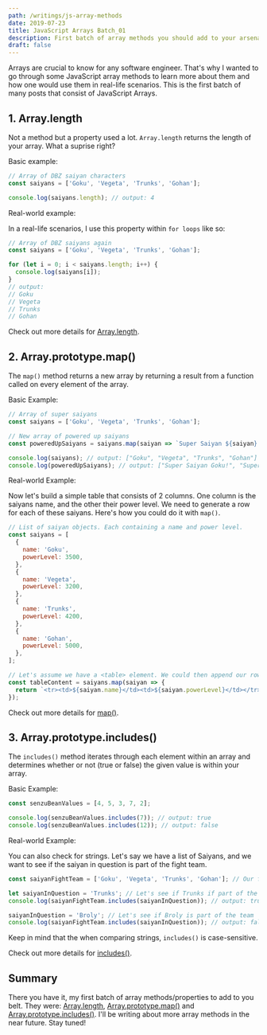 ```yaml
---
path: /writings/js-array-methods
date: 2019-07-23
title: JavaScript Arrays Batch_01
description: First batch of array methods you should add to your arsenal.
draft: false
---
```


Arrays are crucial to know for any software engineer. That's why I wanted to go through some JavaScript array methods to learn more about them and how one would use them in real-life scenarios. This is the first batch of many posts that consist of JavaScript Arrays.

## 1. Array.length

Not a method but a property used a lot. `Array.length` returns the length of your array. What a suprise right?

Basic example:

```javascript
// Array of DBZ saiyan characters
const saiyans = ['Goku', 'Vegeta', 'Trunks', 'Gohan'];

console.log(saiyans.length); // output: 4
```

Real-world example:

In a real-life scenarios, I use this property within `for loops` like so:

```javascript
// Array of DBZ saiyans again
const saiyans = ['Goku', 'Vegeta', 'Trunks', 'Gohan'];

for (let i = 0; i < saiyans.length; i++) {
  console.log(saiyans[i]);
}
// output:
// Goku
// Vegeta
// Trunks
// Gohan
```

Check out more details for [Array.length](https://developer.mozilla.org/en-US/docs/Web/JavaScript/Reference/Global_Objects/Array/length).

## 2. Array.prototype.map()

The `map()` method returns a new array by returning a result from a function called on every element of the array.

Basic Example:

```javascript
// Array of super saiyans
const saiyans = ['Goku', 'Vegeta', 'Trunks', 'Gohan'];

// New array of powered up saiyans
const poweredUpSaiyans = saiyans.map(saiyan => `Super Saiyan ${saiyan}!`);

console.log(saiyans); // output: ["Goku", "Vegeta", "Trunks", "Gohan"]
console.log(poweredUpSaiyans); // output: ["Super Saiyan Goku!", "Super Saiyan Vegeta!", "Super Saiyan Trunks!", "Super Saiyan Gohan!"]
```

Real-world Example:

Now let's build a simple table that consists of 2 columns. One column is the saiyans name, and the other their power level. We need to generate a row for each of these saiyans. Here's how you could do it with `map()`.

```javascript
// List of saiyan objects. Each containing a name and power level.
const saiyans = [
  {
    name: 'Goku',
    powerLevel: 3500,
  },
  {
    name: 'Vegeta',
    powerLevel: 3200,
  },
  {
    name: 'Trunks',
    powerLevel: 4200,
  },
  {
    name: 'Gohan',
    powerLevel: 5000,
  },
];

// Let's assume we have a <table> element. We could then append our rows to it but iterating over tableContent.
const tableContent = saiyans.map(saiyan => {
  return `<tr><td>${saiyan.name}</td><td>${saiyan.powerLevel}</td></tr>`;
});
```

Check out more details for [map()](https://developer.mozilla.org/en-US/docs/Web/JavaScript/Reference/Global_Objects/Array/map).

## 3. Array.prototype.includes()

The `includes()` method iterates through each element within an array and determines whether or not (true or false) the given value is within your array.

Basic Example:

```javascript
const senzuBeanValues = [4, 5, 3, 7, 2];

console.log(senzuBeanValues.includes(7)); // output: true
console.log(senzuBeanValues.includes(12)); // output: false
```

Real-world Example:

You can also check for strings. Let's say we have a list of Saiyans, and we want to see if the saiyan in question is part of the fight team.

```javascript
const saiyanFightTeam = ['Goku', 'Vegeta', 'Trunks', 'Gohan']; // Our fight team

let saiyanInQuestion = 'Trunks'; // Let's see if Trunks if part of the team
console.log(saiyanFightTeam.includes(saiyanInQuestion)); // output: true

saiyanInQuestion = 'Broly'; // Let's see if Broly is part of the team
console.log(saiyanFightTeam.includes(saiyanInQuestion)); // output: false
```

Keep in mind that the when comparing strings, `includes()` is case-sensitive.

Check out more details for [includes()](https://developer.mozilla.org/en-US/docs/Web/JavaScript/Reference/Global_Objects/Array/includes).

## Summary

There you have it, my first batch of array methods/properties to add to you belt. They were: [Array.length](https://developer.mozilla.org/en-US/docs/Web/JavaScript/Reference/Global_Objects/Array/length), [Array.prototype.map()](https://developer.mozilla.org/en-US/docs/Web/JavaScript/Reference/Global_Objects/Array/map) and [Array.prototype.includes()](https://developer.mozilla.org/en-US/docs/Web/JavaScript/Reference/Global_Objects/Array/includes). I'll be writing about more array methods in the near future. Stay tuned!
